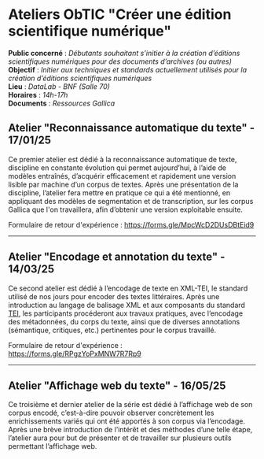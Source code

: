 # Ateliers ObTIC "Créer une édition scientifique numérique"
**Public concerné** : _Débutants souhaitant s’initier à la création d’éditions scientifiques numériques pour des documents d’archives (ou autres)_  
**Objectif** : _Initier aux techniques et standards actuellement utilisés pour la création d’éditions scientifiques numériques_  
**Lieu** : _DataLab - BNF (Salle 70)_  
**Horaires** : _14h-17h_  
**Documents** : _Ressources Gallica_  

## Atelier "Reconnaissance automatique du texte" - 17/01/25

Ce premier atelier est dédié à la reconnaissance automatique de texte, discipline en constante évolution qui permet aujourd’hui, à l’aide de modèles entraînés, d’acquérir efficacement et rapidement une version lisible par machine d’un corpus de textes. Après une présentation de la discipline, l’atelier fera mettre en pratique ce qui a été mentionné, en appliquant des modèles de segmentation et de transcription, sur les corpus Gallica que l'on travaillera, afin d’obtenir une version exploitable ensuite.

Formulaire de retour d'expérience : https://forms.gle/MpcWcD2DUsDBtEid9

----

## Atelier "Encodage et annotation du texte" - 14/03/25

Ce second atelier est dédié à l’encodage de texte en XML-TEI, le standard utilisé de nos jours pour encoder des textes littéraires. Après une introduction au langage de balisage XML et aux composants du standard [TEI](https://tei-c.org/), les participants procéderont aux travaux pratiques, avec l’encodage des métadonnées, du corps du texte, ainsi que de diverses annotations (sémantique, critiques, etc.) pertinentes pour le corpus travaillé.

Formulaire de retour d'expérience : https://forms.gle/RPgzYoPxMNW7R7Rp9

----

## Atelier "Affichage web du texte" - 16/05/25

Ce troisième et dernier atelier de la série est dédié à l’affichage web de son corpus encodé, c’est-à-dire pouvoir observer concrètement les enrichissements variés qui ont été apportés à son corpus via l’encodage. Après une brève introduction de l’intérêt et des méthodes d’une telle étape, l’atelier aura pour but de présenter et de travailler sur plusieurs outils permettant l’affichage web. 

